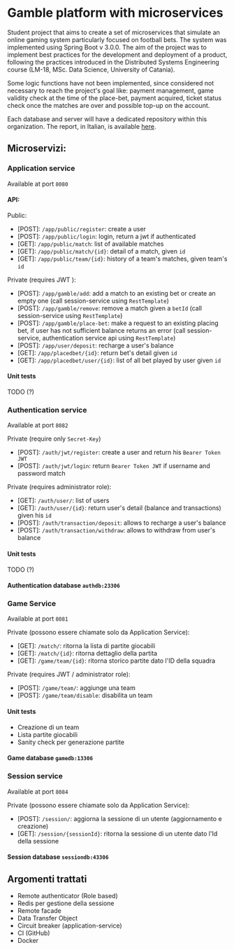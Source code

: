 # Gamble platform with microservices

Student project that aims to create a set of microservices that simulate an online gaming system particularly focused on football bets. The system was implemented using Spring Boot v 3.0.0. The aim of the project was to implement best practices for the development and deployment of a product, following the practices introduced in the Distributed Systems Engineering course (LM-18, MSc. Data Science, University of Catania).

Some logic functions have not been implemented, since considered not necessary to reach the project's goal like: payment management, game validity check at the time of the place-bet, payment acquired, ticket status check once the matches are over and possible top-up on the account.

Each database and server will have a dedicated repository within this organization. The report, in Italian, is available [here](https://github.com/ingegneria-sistemi-distribuiti-2023/.github/blob/main/report.pdf).

## Microservizi:

### Application service

Available at port `8080`

#### API:

Public:

- [POST]: `/app/public/register`: create a user
- [POST]: `/app/public/login`: login, return a jwt if authenticated
- [GET]: `/app/public/match`: list of available matches
- [GET]: `/app/public/match/{id}`: detail of a match, given `id`
- [GET]: `/app/public/team/{id}`: history of a team's matches, given team's `id`


Private (requires JWT ):

- [POST]: `/app/gamble/add`: add a match to an existing bet or create an empty one (call session-service using `RestTemplate`)
- [POST]: `/app/gamble/remove`: remove a match given a `betId` (call session-service using `RestTemplate`)
- [POST]: `/app/gamble/place-bet`: make a request to an existing placing bet, if user has not sufficient balance returns an error (call session-service, authentication service api using `RestTemplate`)
- [POST]: `/app/user/deposit`: recharge a user's balance
- [GET]: `/app/placedbet/{id}`: return bet's detail given `id`
- [GET]: `/app/placedbet/user/{id}`: list of all bet played by user given `id`


#### Unit tests
TODO (?)

### Authentication service

Available at port `8082`

Private (require only `Secret-Key`)

- [POST]: `/auth/jwt/register`: create a user and return his `Bearer Token JWT`
- [POST]: `/auth/jwt/login`: return `Bearer Token JWT` if username and password match

Private (requires administrator role):

- [GET]: `/auth/user/`: list of users
- [GET]: `/auth/user/{id}`: return user's detail (balance and transactions) given his `id`
- [POST]: `/auth/transaction/deposit`: allows to recharge a user's balance 
- [POST]: `/auth/transaction/withdraw`: allows to withdraw from user's balance

#### Unit tests

TODO (?)

#### Authentication database `authdb:23306`

### Game Service

Available at port `8081`

Private (possono essere chiamate solo da Application Service):

- [GET]: `/match/`: ritorna la lista di partite giocabili
- [GET]: `/match/{id}`: ritorna dettaglio della partita
- [GET]: `/game/team/{id}`: ritorna storico partite dato l'ID della squadra

Private (requires JWT / administrator role):

- [POST]: `/game/team/`: aggiunge una team
- [POST]: `/game/team/disable`: disabilita un team


#### Unit tests

- Creazione di un team
- Lista partite giocabili
- Sanity check per generazione partite

#### Game database `gamedb:13306`

### Session service

Available at port `8084`

Private (possono essere chiamate solo da Application Service):

- [POST]: `/session/`: aggiorna la sessione di un utente (aggiornamento e creazione)
- [GET]: `/session/{sessionId}`: ritorna la sessione di un utente dato l'Id della sessione

#### Session database `sessiondb:43306`

## Argomenti trattati

- Remote authenticator (Role based)
- Redis per gestione della sessione
- Remote facade
- Data Transfer Object
- Circuit breaker (application-service)
- CI (GitHub)
- Docker
